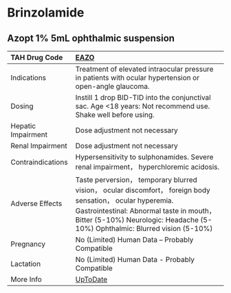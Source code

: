 # Brinzolamide

## Azopt 1% 5mL ophthalmic suspension

| TAH Drug Code      | [EAZO](https://www.tahsda.org.tw/drugs/hissearch.php?drug_code=EAZO)                                                                                                                                                                    |
|:-------------------|:----------------------------------------------------------------------------------------------------------------------------------------------------------------------------------------------------------------------------------------|
| Indications        | Treatment of elevated intraocular pressure in patients with ocular hypertension or open-angle glaucoma.                                                                                                                                 |
| Dosing             | Instill 1 drop BID-TID into the conjunctival sac. Age <18 years: Not recommend use. Shake well before using.                                                                                                                            |
| Hepatic Impairment | Dose adjustment not necessary                                                                                                                                                                                                           |
| Renal Impairment   | Dose adjustment not necessary                                                                                                                                                                                                           |
| Contraindications  | Hypersensitivity to sulphonamides. Severe renal impairment， hyperchloremic acidosis.                                                                                                                                                   |
| Adverse Effects    | Taste perversion， temporary blurred vision， ocular discomfort， foreign body sensation， ocular hyperemia. Gastrointestinal: Abnormal taste in mouth， Bitter (5-10%) Neurologic: Headache (5-10%) Ophthalmic: Blurred vision (5-10%) |
| Pregnancy          | No (Limited) Human Data – Probably Compatible                                                                                                                                                                                           |
| Lactation          | No (Limited) Human Data - Probably Compatible                                                                                                                                                                                           |
| More Info          | [UpToDate](https://www.uptodate.com/contents/brinzolamide-drug-information)                                                                                                                                                             |

